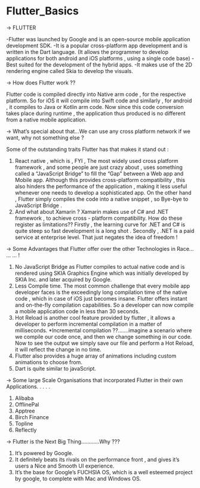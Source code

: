 # Flutter_Basics


-> FLUTTER

-Flutter was launched by Google and is an open-source mobile application development SDK.
-It is a popular cross-platform app development and is written in the Dart language. (It allows the programmer to develop  applications for both android and iOS platforms , using a single code base)
-Best suited for the development of the hybrid apps.
-It makes use of the 2D rendering engine called Skia to develop the visuals.


-> How does Flutter work ??

Flutter code is compiled directly into Native arm code , for the respective platform. So for iOS it will compile into Swift code and similarly , for android , it compiles to Java or Kotlin arm code. Now since this code conversion takes place during runtime , the application thus produced is no different from a native mobile application.


-> What’s special about that...We can use any
   cross platform network if we want, why
   not something else ?

Some of the outstanding traits Flutter has that makes it stand out :
1. React native , which is , FYI , The most widely used cross platform framework , and some people are just crazy about , uses something called a “JavaScript Bridge” to fill the “Gap” between a Web app and Mobile app. Although this provides cross-platform compatibility , this also hinders the performance of the application , making it less useful whenever one needs to develop a sophisticated app. On the other hand , Flutter simply compiles the code into a native snippet , so Bye-bye to JavaScript Bridge .
2. And what about Xamarin ? Xamarin makes use of C# and .NET framework , to achieve cross - platform compatibility. How do these register as limitations?? Firstly , the learning curve for .NET and C# is quite steep so fast development is a long shot . Secondly , .NET is a paid service at enterprise level. That just negates the idea of freedom !


-> Some Advantages that Flutter offer over
   the other Technologies in Race... ... ... !
  
1. No JavaScript Bridge as Flutter compiles to actual native code and is rendered using SKIA Graphics Engine which was initially developed by SKIA Inc. and later acquired by Google.
2. Less Compile time. The most common challenge that every mobile app developer faces is the exceedingly long compilation time of the native code , which in case of iOS just becomes insane. Flutter offers instant and on-the-fly compilation capabilities. So a developer can now compile a mobile application code in less than 30 seconds.
3. Hot Reload is another cool feature provided by flutter , it allows a developer to perform incremental compilation in a matter of milliseconds.
*Incremental compilation ??.......imagine a scenario where we compile our code once, and then we change something in our code. Now to see the output we simply save our file and perform a Hot Reload, it will reflect the change in no time.
4. Flutter also provides a huge array of animations including custom animations to choose from.
5. Dart is quite similar to javaScript.


-> Some large Scale Organisations that
   incorporated Flutter in their own
   Applications. . . . .
  
1. Alibaba
2. OfflinePal
3. Apptree
4. Birch Finance
5. Topline
6. Reflectly


-> Flutter is the Next Big Thing............Why ???

1. It’s powered by Google.
2. It definitely beats its rivals on the performance front , and gives it’s users a Nice
and Smooth UI experience.
3. It’s the base for Google’s FUCHSIA OS, which is a well esteemed project by
google, to complete with Mac and Windows OS.









